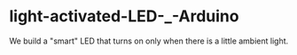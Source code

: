 light-activated-LED-_-Arduino
=============================

We build a "smart" LED that turns on only when there is a little ambient light.
